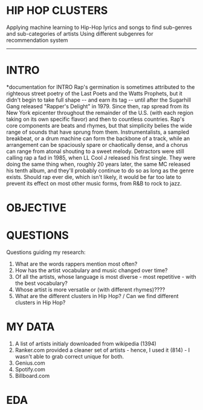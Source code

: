 # HIP HOP CLUSTERS
Applying machine learning to Hip-Hop lyrics and songs to find sub-genres and sub-categories of artists
Using different subgenres for recommendation system
________________________________________________________________________________________________________________

# INTRO

*documentation for INTRO
Rap's germination is sometimes attributed to the righteous street poetry of the Last Poets and the Watts Prophets, but it didn't begin to take full shape -- and earn its tag -- until after the Sugarhill Gang released "Rapper's Delight" in 1979. Since then, rap spread from its New York epicenter throughout the remainder of the U.S. (with each region taking on its own specific flavor) and then to countless countries. Rap's core components are beats and rhymes, but that simplicity belies the wide range of sounds that have sprung from them. Instrumentalists, a sampled breakbeat, or a drum machine can form the backbone of a track, while an arrangement can be spaciously spare or chaotically dense, and a chorus can range from atonal shouting to a sweet melody. Detractors were still calling rap a fad in 1985, when LL Cool J released his first single. They were doing the same thing when, roughly 20 years later, the same MC released his tenth album, and they'll probably continue to do so as long as the genre exists. Should rap ever die, which isn't likely, it would be far too late to prevent its effect on most other music forms, from R&B to rock to jazz.

# OBJECTIVE


# QUESTIONS
Questions guiding my research:

1. What are the words rappers mention most often?
2. How has the artist vocabulary and music changed over time?
3. Of all the artists, whose language is most diverse - most repetitive - with the best vocabulary?
4. Whose artist is more versatile or (with different rhymes)????
5. What are the different clusters in Hip Hop? / Can we find different clusters in Hip Hop?

# MY DATA
1. A list of artists initialy downloaded from wikipedia (1394)
2. Ranker.com provided a cleaner set of artists - hence, I used it (814) - I wasn't able to grab correct unique for both.
3. Genius.com
4. Spotify.com
5. Billboard.com

# EDA
